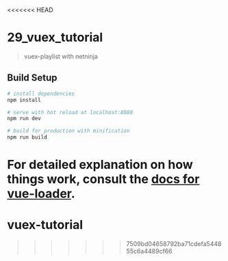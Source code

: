 <<<<<<< HEAD
# 29_vuex_tutorial

> vuex-playlist with netninja

## Build Setup

``` bash
# install dependencies
npm install

# serve with hot reload at localhost:8080
npm run dev

# build for production with minification
npm run build
```

For detailed explanation on how things work, consult the [docs for vue-loader](http://vuejs.github.io/vue-loader).
=======
# vuex-tutorial
>>>>>>> 7509bd04658792ba71cdefa544855c6a4489cf66
